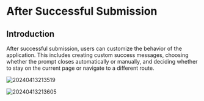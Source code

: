 # After Successful Submission

## Introduction

After successful submission, users can customize the behavior of the application. This includes creating custom success messages, choosing whether the prompt closes automatically or manually, and deciding whether to stay on the current page or navigate to a different route.

![20240413213519](https://static-docs.nocobase.com/20240413213519.png)

![20240413213605](https://static-docs.nocobase.com/20240413213605.png)
